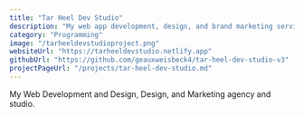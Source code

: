 ```yaml
---
title: "Tar Heel Dev Studio"
description: "My web app development, design, and brand marketing services business where I offer my freelance services to small business clients."
category: "Programming"
image: "/tarheeldevstudioproject.png"
websiteUrl: "https://tarheeldevstudio.netlify.app"
githubUrl: "https://github.com/geauxweisbeck4/tar-heel-dev-studio-v3"
projectPageUrl: "/projects/tar-heel-dev-studio.md"
---
```


My Web Development and Design, Design, and Marketing agency and studio.
